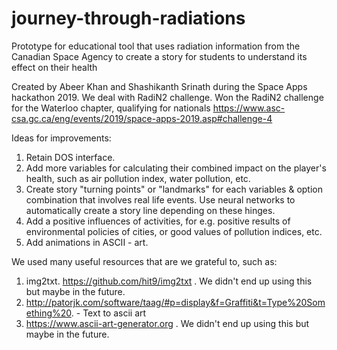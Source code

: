 # journey-through-radiations
Prototype for educational tool that uses radiation information from the Canadian Space Agency to create a story for students to understand its effect on their health

Created by Abeer Khan and Shashikanth Srinath during the Space Apps hackathon 2019. We deal with RadiN2 challenge. Won the RadiN2 challenge for the Waterloo chapter, qualifying for nationals https://www.asc-csa.gc.ca/eng/events/2019/space-apps-2019.asp#challenge-4

Ideas for improvements:
1. Retain DOS interface. 
2. Add more variables for calculating their combined impact on the player's health, such as air pollution index, water pollution, etc. 
3. Create story "turning points" or "landmarks" for each variables & option combination that involves real life events. Use neural networks to automatically create a story line depending on these hinges. 
4. Add a positive influences of activities, for e.g. positive results of environmental policies of cities, or good values of pollution indices, etc. 
5. Add animations in ASCII - art.

We used many useful resources that are we grateful to, such as:
1. img2txt. https://github.com/hit9/img2txt . We didn't end up using this but maybe in the future.
2. http://patorjk.com/software/taag/#p=display&f=Graffiti&t=Type%20Something%20. - Text to ascii art
3. https://www.ascii-art-generator.org . We didn't end up using this but maybe in the future.
